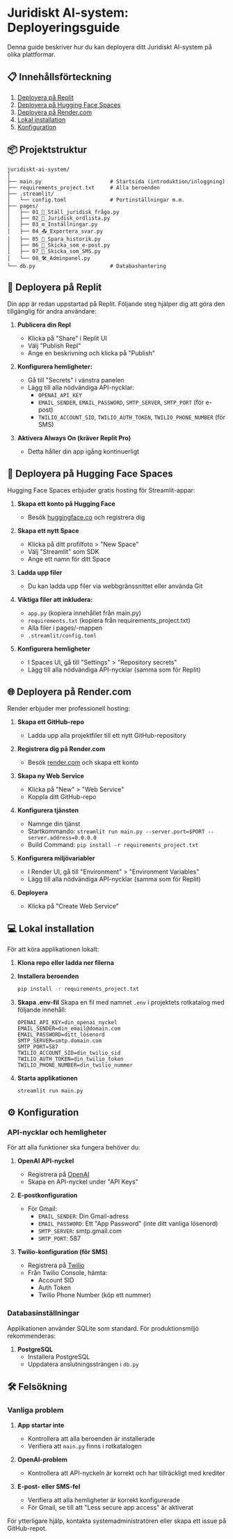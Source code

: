 # Juridiskt AI-system: Deployeringsguide

Denna guide beskriver hur du kan deployera ditt Juridiskt AI-system på olika plattformar.

## 📋 Innehållsförteckning

1. [Deployera på Replit](#deployera-på-replit)
2. [Deployera på Hugging Face Spaces](#deployera-på-hugging-face-spaces)
3. [Deployera på Render.com](#deployera-på-rendercom)
4. [Lokal installation](#lokal-installation)
5. [Konfiguration](#konfiguration)

## 📦 Projektstruktur

```
juridiskt-ai-system/
│
├── main.py                      # Startsida (introduktion/inloggning)
├── requirements_project.txt     # Alla beroenden
├── .streamlit/
│   └── config.toml              # Portinställningar m.m.
├── pages/
│   ├── 01_📄_Ställ_juridisk_fråga.py
│   ├── 02_📜_Juridisk_ordlista.py
│   ├── 03_⚙️_Inställningar.py
│   ├── 04_📤_Exportera_svar.py
│   ├── 05_💾_Spara_historik.py
│   ├── 06_📨_Skicka_som_e-post.py
│   ├── 07_📱_Skicka_som_SMS.py
│   └── 08_🛠️_Adminpanel.py
└── db.py                        # Databashantering
```

## 🔄 Deployera på Replit

Din app är redan uppstartad på Replit. Följande steg hjälper dig att göra den tillgänglig för andra användare:

1. **Publicera din Repl**
   - Klicka på "Share" i Replit UI
   - Välj "Publish Repl"
   - Ange en beskrivning och klicka på "Publish"

2. **Konfigurera hemligheter:**
   - Gå till "Secrets" i vänstra panelen
   - Lägg till alla nödvändiga API-nycklar:
     - `OPENAI_API_KEY`
     - `EMAIL_SENDER`, `EMAIL_PASSWORD`, `SMTP_SERVER`, `SMTP_PORT` (för e-post)
     - `TWILIO_ACCOUNT_SID`, `TWILIO_AUTH_TOKEN`, `TWILIO_PHONE_NUMBER` (för SMS)

3. **Aktivera Always On (kräver Replit Pro)**
   - Detta håller din app igång kontinuerligt

## 🤗 Deployera på Hugging Face Spaces

Hugging Face Spaces erbjuder gratis hosting för Streamlit-appar:

1. **Skapa ett konto på Hugging Face**
   - Besök [huggingface.co](https://huggingface.co) och registrera dig

2. **Skapa ett nytt Space**
   - Klicka på ditt profilfoto > "New Space"
   - Välj "Streamlit" som SDK
   - Ange ett namn för ditt Space

3. **Ladda upp filer**
   - Du kan ladda upp filer via webbgränssnittet eller använda Git

4. **Viktiga filer att inkludera:**
   - `app.py` (kopiera innehållet från main.py)
   - `requirements.txt` (kopiera från requirements_project.txt)
   - Alla filer i pages/-mappen
   - `.streamlit/config.toml`

5. **Konfigurera hemligheter**
   - I Spaces UI, gå till "Settings" > "Repository secrets"
   - Lägg till alla nödvändiga API-nycklar (samma som för Replit)

## 🌐 Deployera på Render.com

Render erbjuder mer professionell hosting:

1. **Skapa ett GitHub-repo**
   - Ladda upp alla projektfiler till ett nytt GitHub-repository

2. **Registrera dig på Render.com**
   - Besök [render.com](https://render.com) och skapa ett konto

3. **Skapa ny Web Service**
   - Klicka på "New" > "Web Service"
   - Koppla ditt GitHub-repo

4. **Konfigurera tjänsten**
   - Namnge din tjänst
   - Startkommando: `streamlit run main.py --server.port=$PORT --server.address=0.0.0.0`
   - Build Command: `pip install -r requirements_project.txt`

5. **Konfigurera miljövariabler**
   - I Render UI, gå till "Environment" > "Environment Variables"
   - Lägg till alla nödvändiga API-nycklar (samma som för Replit)

6. **Deployera**
   - Klicka på "Create Web Service"

## 💻 Lokal installation

För att köra applikationen lokalt:

1. **Klona repo eller ladda ner filerna**

2. **Installera beroenden**
   ```bash
   pip install -r requirements_project.txt
   ```

3. **Skapa .env-fil**
   Skapa en fil med namnet `.env` i projektets rotkatalog med följande innehåll:
   ```
   OPENAI_API_KEY=din_openai_nyckel
   EMAIL_SENDER=din_email@domain.com
   EMAIL_PASSWORD=ditt_lösenord
   SMTP_SERVER=smtp.domain.com
   SMTP_PORT=587
   TWILIO_ACCOUNT_SID=din_twilio_sid
   TWILIO_AUTH_TOKEN=din_twilio_token
   TWILIO_PHONE_NUMBER=din_twilio_nummer
   ```

4. **Starta applikationen**
   ```bash
   streamlit run main.py
   ```

## ⚙️ Konfiguration

### API-nycklar och hemligheter

För att alla funktioner ska fungera behöver du:

1. **OpenAI API-nyckel**
   - Registrera på [OpenAI](https://platform.openai.com)
   - Skapa en API-nyckel under "API Keys"

2. **E-postkonfiguration**
   - För Gmail: 
     - `EMAIL_SENDER`: Din Gmail-adress
     - `EMAIL_PASSWORD`: Ett "App Password" (inte ditt vanliga lösenord)
     - `SMTP_SERVER`: smtp.gmail.com
     - `SMTP_PORT`: 587

3. **Twilio-konfiguration (för SMS)**
   - Registrera på [Twilio](https://www.twilio.com)
   - Från Twilio Console, hämta:
     - Account SID
     - Auth Token
     - Twilio Phone Number (köp ett nummer)

### Databasinställningar

Applikationen använder SQLite som standard. För produktionsmiljö rekommenderas:

1. **PostgreSQL**
   - Installera PostgreSQL
   - Uppdatera anslutningssträngen i `db.py`

## 🛠️ Felsökning

### Vanliga problem

1. **App startar inte**
   - Kontrollera att alla beroenden är installerade
   - Verifiera att `main.py` finns i rotkatalogen

2. **OpenAI-problem**
   - Kontrollera att API-nyckeln är korrekt och har tillräckligt med krediter

3. **E-post- eller SMS-fel**
   - Verifiera att alla hemligheter är korrekt konfigurerade
   - För Gmail, se till att "Less secure app access" är aktiverat

För ytterligare hjälp, kontakta systemadministratören eller skapa ett issue på GitHub-repot.